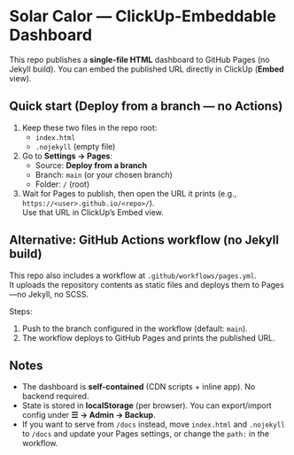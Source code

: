 
# Solar Calor — ClickUp-Embeddable Dashboard

This repo publishes a **single-file HTML** dashboard to GitHub Pages (no Jekyll build).
You can embed the published URL directly in ClickUp (**Embed** view).

## Quick start (Deploy from a branch — no Actions)
1. Keep these two files in the repo root:
   - `index.html`
   - `.nojekyll` (empty file)
2. Go to **Settings → Pages**:
   - Source: **Deploy from a branch**
   - Branch: `main` (or your chosen branch)
   - Folder: `/` (root)
3. Wait for Pages to publish, then open the URL it prints (e.g., `https://<user>.github.io/<repo>/`).  
   Use that URL in ClickUp’s Embed view.

## Alternative: GitHub Actions workflow (no Jekyll build)
This repo also includes a workflow at `.github/workflows/pages.yml`.  
It uploads the repository contents as static files and deploys them to Pages—no Jekyll, no SCSS.

Steps:
1. Push to the branch configured in the workflow (default: `main`).
2. The workflow deploys to GitHub Pages and prints the published URL.

## Notes
- The dashboard is **self-contained** (CDN scripts + inline app). No backend required.
- State is stored in **localStorage** (per browser). You can export/import config under **☰ → Admin → Backup**.
- If you want to serve from `/docs` instead, move `index.html` and `.nojekyll` to `/docs` and update your Pages settings, or change the `path:` in the workflow.
